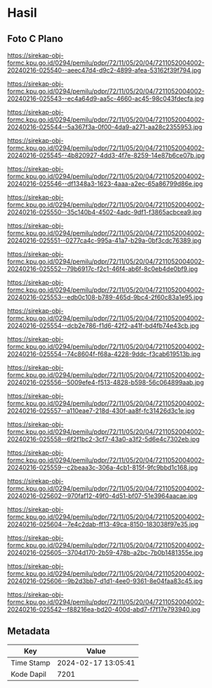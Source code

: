 # Hasil

## Foto C Plano

https://sirekap-obj-formc.kpu.go.id/0294/pemilu/pdpr/72/11/05/20/04/7211052004002-20240216-025540--aeec47d4-d9c2-4899-afea-53162f39f794.jpg

https://sirekap-obj-formc.kpu.go.id/0294/pemilu/pdpr/72/11/05/20/04/7211052004002-20240216-025543--ec4a64d9-aa5c-4660-ac45-98c043fdecfa.jpg

https://sirekap-obj-formc.kpu.go.id/0294/pemilu/pdpr/72/11/05/20/04/7211052004002-20240216-025544--5a367f3a-0f00-4da9-a271-aa28c2355953.jpg

https://sirekap-obj-formc.kpu.go.id/0294/pemilu/pdpr/72/11/05/20/04/7211052004002-20240216-025545--4b820927-4dd3-4f7e-8259-14e87b6ce07b.jpg

https://sirekap-obj-formc.kpu.go.id/0294/pemilu/pdpr/72/11/05/20/04/7211052004002-20240216-025546--df1348a3-1623-4aaa-a2ec-65a86799d86e.jpg

https://sirekap-obj-formc.kpu.go.id/0294/pemilu/pdpr/72/11/05/20/04/7211052004002-20240216-025550--35c140b4-4502-4adc-9df1-f3865acbcea9.jpg

https://sirekap-obj-formc.kpu.go.id/0294/pemilu/pdpr/72/11/05/20/04/7211052004002-20240216-025551--0277ca4c-995a-41a7-b29a-0bf3cdc76389.jpg

https://sirekap-obj-formc.kpu.go.id/0294/pemilu/pdpr/72/11/05/20/04/7211052004002-20240216-025552--79b6917c-f2c1-46f4-ab6f-8c0eb4de0bf9.jpg

https://sirekap-obj-formc.kpu.go.id/0294/pemilu/pdpr/72/11/05/20/04/7211052004002-20240216-025553--edb0c108-b789-465d-9bc4-2f60c83a1e95.jpg

https://sirekap-obj-formc.kpu.go.id/0294/pemilu/pdpr/72/11/05/20/04/7211052004002-20240216-025554--dcb2e786-f1d6-42f2-a41f-bd4fb74e43cb.jpg

https://sirekap-obj-formc.kpu.go.id/0294/pemilu/pdpr/72/11/05/20/04/7211052004002-20240216-025554--74c8604f-f68a-4228-9ddc-f3cab619513b.jpg

https://sirekap-obj-formc.kpu.go.id/0294/pemilu/pdpr/72/11/05/20/04/7211052004002-20240216-025556--5009efe4-f513-4828-b598-56c064899aab.jpg

https://sirekap-obj-formc.kpu.go.id/0294/pemilu/pdpr/72/11/05/20/04/7211052004002-20240216-025557--a110eae7-218d-430f-aa8f-fc31426d3c1e.jpg

https://sirekap-obj-formc.kpu.go.id/0294/pemilu/pdpr/72/11/05/20/04/7211052004002-20240216-025558--6f2f1bc2-3cf7-43a0-a3f2-5d6e4c7302eb.jpg

https://sirekap-obj-formc.kpu.go.id/0294/pemilu/pdpr/72/11/05/20/04/7211052004002-20240216-025559--c2beaa3c-306a-4cb1-815f-9fc9bbd1c168.jpg

https://sirekap-obj-formc.kpu.go.id/0294/pemilu/pdpr/72/11/05/20/04/7211052004002-20240216-025602--970faf12-49f0-4d51-bf07-51e3964aacae.jpg

https://sirekap-obj-formc.kpu.go.id/0294/pemilu/pdpr/72/11/05/20/04/7211052004002-20240216-025604--7e4c2dab-ff13-49ca-8150-183038f97e35.jpg

https://sirekap-obj-formc.kpu.go.id/0294/pemilu/pdpr/72/11/05/20/04/7211052004002-20240216-025605--3704d170-2b59-478b-a2bc-7b0b1481355e.jpg

https://sirekap-obj-formc.kpu.go.id/0294/pemilu/pdpr/72/11/05/20/04/7211052004002-20240216-025606--9b2d3bb7-d1d1-4ee0-9361-8e04faa83c45.jpg

https://sirekap-obj-formc.kpu.go.id/0294/pemilu/pdpr/72/11/05/20/04/7211052004002-20240216-025542--f88216ea-bd20-400d-abd7-f7f17e793940.jpg


## Metadata

| Key        | Value               |
| ---------- | ------------------- |
| Time Stamp | 2024-02-17 13:05:41 |
| Kode Dapil | 7201                |



